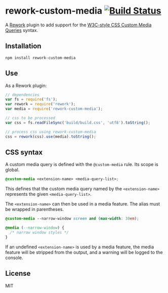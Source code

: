 # rework-custom-media [![Build Status](https://travis-ci.org/reworkcss/rework-custom-media.png)](https://travis-ci.org/reworkcss/rework-custom-media)

A [Rework](https://github.com/reworkcss/rework) plugin to add support for the
[W3C-style CSS Custom Media Queries](http://dev.w3.org/csswg/mediaqueries/#custom-mq) syntax.

## Installation

```
npm install rework-custom-media
```

## Use

As a Rework plugin:

```js
// dependencies
var fs = require('fs');
var rework = require('rework');
var media = require('rework-custom-media');

// css to be processed
var css = fs.readFileSync('build/build.css', 'utf8').toString();

// process css using rework-custom-media
css = rework(css).use(media).toString();
```

## CSS syntax

A custom media query is defined with the `@custom-media` rule. Its scope is
global.

```css
@custom-media <extension-name> <media-query-list>;
```

This defines that the custom media query named by the `<extension-name>`
represents the given `<media-query-list>`.

The `<extension-name>` can then be used in a media feature. The alias must be
wrapped in parentheses.

```css
@custom-media --narrow-window screen and (max-width: 30em);

@media (--narrow-window) {
  /* narrow window styles */
}
```

If an undefined `<extension-name>` is used by a media feature, the media
feature will be stripped from the output, and a warning will be logged to the
console.

## License

MIT
